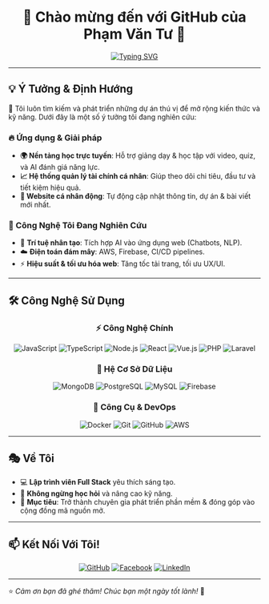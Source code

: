 <div align="center">
  <h1>🚀 Chào mừng đến với GitHub của Phạm Văn Tư 🌟</h1>
</div>

<div align="center">
  
[![Typing SVG](https://readme-typing-svg.herokuapp.com?font=Fira+Code&pause=1000&color=36BCF7FF&center=true&vCenter=true&width=435&lines=Full+Stack+Developer;Web+Enthusiast;Passionate+Learner)](https://git.io/typing-svg)

</div>

---

## 💡 Ý Tưởng & Định Hướng

🌟 Tôi luôn tìm kiếm và phát triển những dự án thú vị để mở rộng kiến thức và kỹ năng. Dưới đây là một số ý tưởng tôi đang nghiên cứu:

### 🔥 Ứng dụng & Giải pháp
- **🌍 Nền tảng học trực tuyến**: Hỗ trợ giảng dạy & học tập với video, quiz, và AI đánh giá năng lực.
- **📈 Hệ thống quản lý tài chính cá nhân**: Giúp theo dõi chi tiêu, đầu tư và tiết kiệm hiệu quả.
- **🚀 Website cá nhân động**: Tự động cập nhật thông tin, dự án & bài viết mới nhất.

### 🎯 Công Nghệ Tôi Đang Nghiên Cứu
- 🧠 **Trí tuệ nhân tạo**: Tích hợp AI vào ứng dụng web (Chatbots, NLP).
- ☁️ **Điện toán đám mây**: AWS, Firebase, CI/CD pipelines.
- ⚡ **Hiệu suất & tối ưu hóa web**: Tăng tốc tải trang, tối ưu UX/UI.

---

## 🛠️ Công Nghệ Sử Dụng

<div align="center">

### ⚡ Công Nghệ Chính  
![JavaScript](https://img.shields.io/badge/JavaScript-F7DF1E?style=for-the-badge&logo=javascript&logoColor=black)
![TypeScript](https://img.shields.io/badge/TypeScript-007ACC?style=for-the-badge&logo=typescript&logoColor=white)
![Node.js](https://img.shields.io/badge/Node.js-43853D?style=for-the-badge&logo=node.js&logoColor=white)
![React](https://img.shields.io/badge/React-61DAFB?style=for-the-badge&logo=react&logoColor=black)
![Vue.js](https://img.shields.io/badge/Vue.js-4FC08D?style=for-the-badge&logo=vue.js&logoColor=white)
![PHP](https://img.shields.io/badge/PHP-777BB4?style=for-the-badge&logo=php&logoColor=white)
![Laravel](https://img.shields.io/badge/Laravel-FF2D20?style=for-the-badge&logo=laravel&logoColor=white)

### 🔧 Hệ Cơ Sở Dữ Liệu  
![MongoDB](https://img.shields.io/badge/MongoDB-4EA94B?style=for-the-badge&logo=mongodb&logoColor=white)
![PostgreSQL](https://img.shields.io/badge/PostgreSQL-316192?style=for-the-badge&logo=postgresql&logoColor=white)
![MySQL](https://img.shields.io/badge/MySQL-4479A1?style=for-the-badge&logo=mysql&logoColor=white)
![Firebase](https://img.shields.io/badge/Firebase-FFCA28?style=for-the-badge&logo=firebase&logoColor=black)

### 🚀 Công Cụ & DevOps  
![Docker](https://img.shields.io/badge/Docker-2496ED?style=for-the-badge&logo=docker&logoColor=white)
![Git](https://img.shields.io/badge/Git-F05032?style=for-the-badge&logo=git&logoColor=white)
![GitHub](https://img.shields.io/badge/GitHub-181717?style=for-the-badge&logo=github&logoColor=white)
![AWS](https://img.shields.io/badge/AWS-FF9900?style=for-the-badge&logo=amazon-aws&logoColor=white)

</div>

---

## 🎭 Về Tôi
- 💻 **Lập trình viên Full Stack** yêu thích sáng tạo.
- 🌱 **Không ngừng học hỏi** và nâng cao kỹ năng.
- 🎯 **Mục tiêu**: Trở thành chuyên gia phát triển phần mềm & đóng góp vào cộng đồng mã nguồn mở.

---

## 📫 Kết Nối Với Tôi!
<div align="center">

[![GitHub](https://img.shields.io/badge/GitHub-100000?style=for-the-badge&logo=github&logoColor=white)](https://github.com/phamvantu090303)
[![Facebook](https://img.shields.io/badge/Facebook-1877F2?style=for-the-badge&logo=facebook&logoColor=white)](https://facebook.com/)
[![LinkedIn](https://img.shields.io/badge/LinkedIn-0077B5?style=for-the-badge&logo=linkedin&logoColor=white)](https://linkedin.com/)

</div>

---

⭐️ *Cảm ơn bạn đã ghé thăm! Chúc bạn một ngày tốt lành!* 🚀
